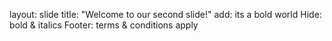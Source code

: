 layout: slide
title: "Welcome to our second slide!"
add: its a bold world 
Hide: bold & italics
Footer: terms & conditions apply
